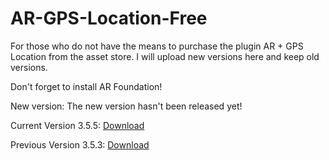 # AR-GPS-Location-Free
For those who do not have the means to purchase the plugin AR + GPS Location from the asset store. I will upload new versions here and keep old versions.


Don't forget to install AR Foundation!

New version: The new version hasn't been released yet!

Current Version 3.5.5: [Download](https://github.com/ARtronClassicStudio/AR-GPS-Location-Free/releases/download/3.5.5/AR-GPS-Location-Free-3.5.5.unitypackage)

Previous Version 3.5.3: [Download](https://github.com/ARtronClassicStudio/AR-GPS-Location-Free/releases/download/3.5.3/AR.+.GPS.Location.3.5.3.unitypackage)
